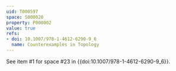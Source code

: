 ```yaml
---
uid: T000597
space: S000020
property: P000002
value: true
refs:
- doi: 10.1007/978-1-4612-6290-9_6
  name: Counterexamples in Topology
---
```


See item #1 for space #23 in {{doi:10.1007/978-1-4612-6290-9_6}}.
